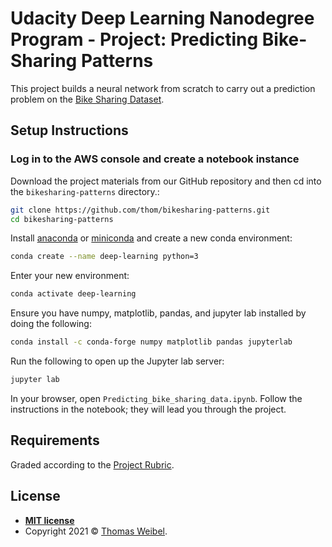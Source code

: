 # Udacity Deep Learning Nanodegree Program - Project: Predicting Bike-Sharing Patterns

This project builds a neural network from scratch to carry out a prediction
problem on the [Bike Sharing Dataset](https://archive.ics.uci.edu/ml/datasets/Bike+Sharing+Dataset).

## Setup Instructions

### Log in to the AWS console and create a notebook instance

Download the project materials from our GitHub repository and then cd into the
```bikesharing-patterns``` directory.:

```bash
git clone https://github.com/thom/bikesharing-patterns.git
cd bikesharing-patterns
```

Install [anaconda](https://www.anaconda.com/products/individual) or
[miniconda](https://docs.conda.io/en/latest/miniconda.html) and create a new
conda environment:

```bash
conda create --name deep-learning python=3
```

Enter your new environment:

```bash
conda activate deep-learning
```

Ensure you have numpy, matplotlib, pandas, and jupyter lab installed by doing
the following:

```bash
conda install -c conda-forge numpy matplotlib pandas jupyterlab
```

Run the following to open up the Jupyter lab server:

```bash
jupyter lab
```

In your browser, open ```Predicting_bike_sharing_data.ipynb```. Follow the
instructions in the notebook; they will lead you through the project.

## Requirements

Graded according to the [Project Rubric](https://review.udacity.com/#!/rubrics/2148/view).

## License

- **[MIT license](http://opensource.org/licenses/mit-license.php)**
- Copyright 2021 © [Thomas Weibel](https://github.com/thom).
